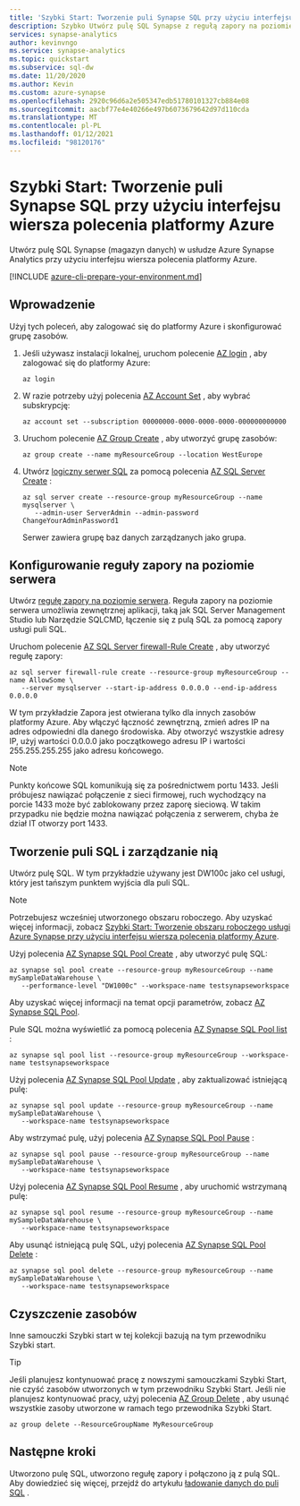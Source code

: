 ```yaml
---
title: 'Szybki Start: Tworzenie puli Synapse SQL przy użyciu interfejsu wiersza polecenia platformy Azure'
description: Szybko Utwórz pulę SQL Synapse z regułą zapory na poziomie serwera przy użyciu interfejsu wiersza polecenia platformy Azure.
services: synapse-analytics
author: kevinvngo
ms.service: synapse-analytics
ms.topic: quickstart
ms.subservice: sql-dw
ms.date: 11/20/2020
ms.author: Kevin
ms.custom: azure-synapse
ms.openlocfilehash: 2920c96d6a2e505347edb51780101327cb884e08
ms.sourcegitcommit: aacbf77e4e40266e497b6073679642d97d110cda
ms.translationtype: MT
ms.contentlocale: pl-PL
ms.lasthandoff: 01/12/2021
ms.locfileid: "98120176"
---
```

# <a name="quickstart-create-a-synapse-sql-pool-with-azure-cli"></a>Szybki Start: Tworzenie puli Synapse SQL przy użyciu interfejsu wiersza polecenia platformy Azure

Utwórz pulę SQL Synapse (magazyn danych) w usłudze Azure Synapse Analytics przy użyciu interfejsu wiersza polecenia platformy Azure.

[!INCLUDE [azure-cli-prepare-your-environment.md](../../../includes/azure-cli-prepare-your-environment.md)]

## <a name="getting-started"></a>Wprowadzenie

Użyj tych poleceń, aby zalogować się do platformy Azure i skonfigurować grupę zasobów.

1. Jeśli używasz instalacji lokalnej, uruchom polecenie [AZ login](/cli/azure/reference-index#az_login) , aby zalogować się do platformy Azure:

   ```azurecli
   az login
   ```

1. W razie potrzeby użyj polecenia [AZ Account Set](/cli/azure/account#az_account_set) , aby wybrać subskrypcję:

   ```azurecli
   az account set --subscription 00000000-0000-0000-0000-000000000000
   ```

1. Uruchom polecenie [AZ Group Create](/cli/azure/group#az_group_create) , aby utworzyć grupę zasobów:

   ```azurecli
   az group create --name myResourceGroup --location WestEurope
   ```

1. Utwórz [logiczny serwer SQL](../../azure-sql/database/logical-servers.md?toc=/azure/synapse-analytics/sql-data-warehouse/toc.json&bc=/azure/synapse-analytics/sql-data-warehouse/breadcrumb/toc.json) za pomocą polecenia [AZ SQL Server Create](/cli/azure/sql/server#az_sql_server_create) :

   ```azurecli
   az sql server create --resource-group myResourceGroup --name mysqlserver \
      --admin-user ServerAdmin --admin-password ChangeYourAdminPassword1
   ```

   Serwer zawiera grupę baz danych zarządzanych jako grupa.

## <a name="configure-a-server-level-firewall-rule"></a>Konfigurowanie reguły zapory na poziomie serwera

Utwórz [regułę zapory na poziomie serwera](../../azure-sql/database/firewall-configure.md?toc=/azure/synapse-analytics/sql-data-warehouse/toc.json&bc=/azure/synapse-analytics/sql-data-warehouse/breadcrumb/toc.json). Reguła zapory na poziomie serwera umożliwia zewnętrznej aplikacji, taką jak SQL Server Management Studio lub Narzędzie SQLCMD, łączenie się z pulą SQL za pomocą zapory usługi puli SQL.

Uruchom polecenie [AZ SQL Server firewall-Rule Create](/cli/azure/sql/server/firewall-rule#az_sql_server_firewall_rule_create) , aby utworzyć regułę zapory:

```azurecli
az sql server firewall-rule create --resource-group myResourceGroup --name AllowSome \
   --server mysqlserver --start-ip-address 0.0.0.0 --end-ip-address 0.0.0.0
```

W tym przykładzie Zapora jest otwierana tylko dla innych zasobów platformy Azure. Aby włączyć łączność zewnętrzną, zmień adres IP na adres odpowiedni dla danego środowiska. Aby otworzyć wszystkie adresy IP, użyj wartości 0.0.0.0 jako początkowego adresu IP i wartości 255.255.255.255 jako adresu końcowego.

> [!NOTE]
> Punkty końcowe SQL komunikują się za pośrednictwem portu 1433. Jeśli próbujesz nawiązać połączenie z sieci firmowej, ruch wychodzący na porcie 1433 może być zablokowany przez zaporę sieciową. W takim przypadku nie będzie można nawiązać połączenia z serwerem, chyba że dział IT otworzy port 1433.
>

## <a name="create-and-manage-your-sql-pool"></a>Tworzenie puli SQL i zarządzanie nią

Utwórz pulę SQL. W tym przykładzie używany jest DW100c jako cel usługi, który jest tańszym punktem wyjścia dla puli SQL.

> [!NOTE]
> Potrzebujesz wcześniej utworzonego obszaru roboczego. Aby uzyskać więcej informacji, zobacz [Szybki Start: Tworzenie obszaru roboczego usługi Azure Synapse przy użyciu interfejsu wiersza polecenia platformy Azure](../quickstart-create-workspace-cli.md).

Użyj polecenia [AZ Synapse SQL Pool Create](/cli/azure/ext/synapse/synapse/sql/pool#ext_synapse_az_synapse_sql_pool_create) , aby utworzyć pulę SQL:

```azurecli
az synapse sql pool create --resource-group myResourceGroup --name mySampleDataWarehouse \
   --performance-level "DW1000c" --workspace-name testsynapseworkspace
```

Aby uzyskać więcej informacji na temat opcji parametrów, zobacz [AZ Synapse SQL Pool](/cli/azure/ext/synapse/synapse/sql/pool).

Pule SQL można wyświetlić za pomocą polecenia [AZ Synapse SQL Pool list](/cli/azure/ext/synapse/synapse/sql/pool#ext_synapse_az_synapse_sql_pool_list) :

```azurecli
az synapse sql pool list --resource-group myResourceGroup --workspace-name testsynapseworkspace
```

Użyj polecenia [AZ Synapse SQL Pool Update](/cli/azure/ext/synapse/synapse/sql/pool#ext_synapse_az_synapse_sql_pool_update) , aby zaktualizować istniejącą pulę:

```azurecli
az synapse sql pool update --resource-group myResourceGroup --name mySampleDataWarehouse \
   --workspace-name testsynapseworkspace
```

Aby wstrzymać pulę, użyj polecenia [AZ Synapse SQL Pool Pause](/cli/azure/ext/synapse/synapse/sql/pool#ext_synapse_az_synapse_sql_pool_pause) :

```azurecli
az synapse sql pool pause --resource-group myResourceGroup --name mySampleDataWarehouse \
   --workspace-name testsynapseworkspace
```

Użyj polecenia [AZ Synapse SQL Pool Resume](/cli/azure/ext/synapse/synapse/sql/pool#ext_synapse_az_synapse_sql_pool_resume) , aby uruchomić wstrzymaną pulę:

```azurecli
az synapse sql pool resume --resource-group myResourceGroup --name mySampleDataWarehouse \
   --workspace-name testsynapseworkspace
```

Aby usunąć istniejącą pulę SQL, użyj polecenia [AZ Synapse SQL Pool Delete](/cli/azure/ext/synapse/synapse/sql/pool#ext_synapse_az_synapse_sql_pool_delete) :

```azurecli
az synapse sql pool delete --resource-group myResourceGroup --name mySampleDataWarehouse \
   --workspace-name testsynapseworkspace
```

## <a name="clean-up-resources"></a>Czyszczenie zasobów

Inne samouczki Szybki start w tej kolekcji bazują na tym przewodniku Szybki start.

> [!TIP]
> Jeśli planujesz kontynuować pracę z nowszymi samouczkami Szybki Start, nie czyść zasobów utworzonych w tym przewodniku Szybki Start. Jeśli nie planujesz kontynuować pracy, użyj polecenia [AZ Group Delete](/cli/azure/group#az_group_delete) , aby usunąć wszystkie zasoby utworzone w ramach tego przewodnika Szybki Start.
>

```azurecli
az group delete --ResourceGroupName MyResourceGroup
```

## <a name="next-steps"></a>Następne kroki

Utworzono pulę SQL, utworzono regułę zapory i połączono ją z pulą SQL. Aby dowiedzieć się więcej, przejdź do artykułu [ładowanie danych do puli SQL](./load-data-from-azure-blob-storage-using-copy.md) .